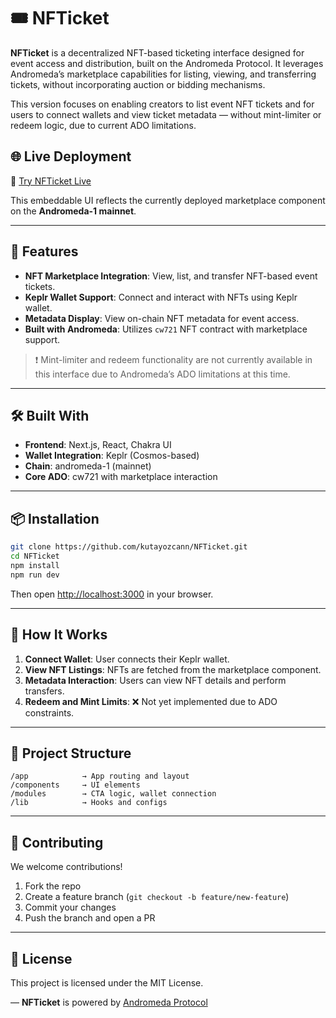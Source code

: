 # 🎟️ NFTicket

**NFTicket** is a decentralized NFT-based ticketing interface designed for event access and distribution, built on the Andromeda Protocol. It leverages Andromeda’s marketplace capabilities for listing, viewing, and transferring tickets, without incorporating auction or bidding mechanisms.

This version focuses on enabling creators to list event NFT tickets and for users to connect wallets and view ticket metadata — without mint-limiter or redeem logic, due to current ADO limitations.

## 🌐 Live Deployment

🔗 [Try NFTicket Live](https://embeddables.andromedaprotocol.io/andromeda-1/nfticket)

This embeddable UI reflects the currently deployed marketplace component on the **Andromeda-1 mainnet**.

---

## 🚀 Features

- **NFT Marketplace Integration**: View, list, and transfer NFT-based event tickets.
- **Keplr Wallet Support**: Connect and interact with NFTs using Keplr wallet.
- **Metadata Display**: View on-chain NFT metadata for event access.
- **Built with Andromeda**: Utilizes `cw721` NFT contract with marketplace support.

> ❗ Mint-limiter and redeem functionality are not currently available in this interface due to Andromeda’s ADO limitations at this time.

---

## 🛠️ Built With

- **Frontend**: Next.js, React, Chakra UI
- **Wallet Integration**: Keplr (Cosmos-based)
- **Chain**: andromeda-1 (mainnet)
- **Core ADO**: cw721 with marketplace interaction

---

## 📦 Installation

```bash
git clone https://github.com/kutayozcann/NFTicket.git
cd NFTicket
npm install
npm run dev
```

Then open [http://localhost:3000](http://localhost:3000) in your browser.

---

## 🔗 How It Works

1. **Connect Wallet**: User connects their Keplr wallet.
2. **View NFT Listings**: NFTs are fetched from the marketplace component.
3. **Metadata Interaction**: Users can view NFT details and perform transfers.
4. **Redeem and Mint Limits**: ❌ Not yet implemented due to ADO constraints.

---

## 📂 Project Structure

```
/app            → App routing and layout
/components     → UI elements
/modules        → CTA logic, wallet connection
/lib            → Hooks and configs
```

---

## 🤝 Contributing

We welcome contributions!

1. Fork the repo
2. Create a feature branch (`git checkout -b feature/new-feature`)
3. Commit your changes
4. Push the branch and open a PR

---

## 📄 License

This project is licensed under the MIT License.

—
**NFTicket** is powered by [Andromeda Protocol](https://andromedaprotocol.io)
